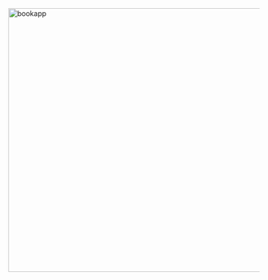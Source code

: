 <img width="529" alt="bookapp" src="https://github.com/bilelhichem/Book-app/assets/101928436/64d48bda-fc8f-475f-aaa3-4eac4ccc87ea">
